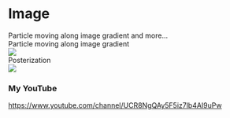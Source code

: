 # Image
Particle moving along image gradient and more...<br>
Particle moving along image gradient<br>
[![](http://img.youtube.com/vi/mh8ENQqXL_k/0.jpg)](http://www.youtube.com/watch?v=mh8ENQqXL_k "")<br>
Posterization<br>
[![](http://img.youtube.com/vi/140tyThD3X4/0.jpg)](http://www.youtube.com/watch?v=140tyThD3X4 "")<br>
### My YouTube
https://www.youtube.com/channel/UCR8NgQAy5F5iz7lb4AI9uPw
